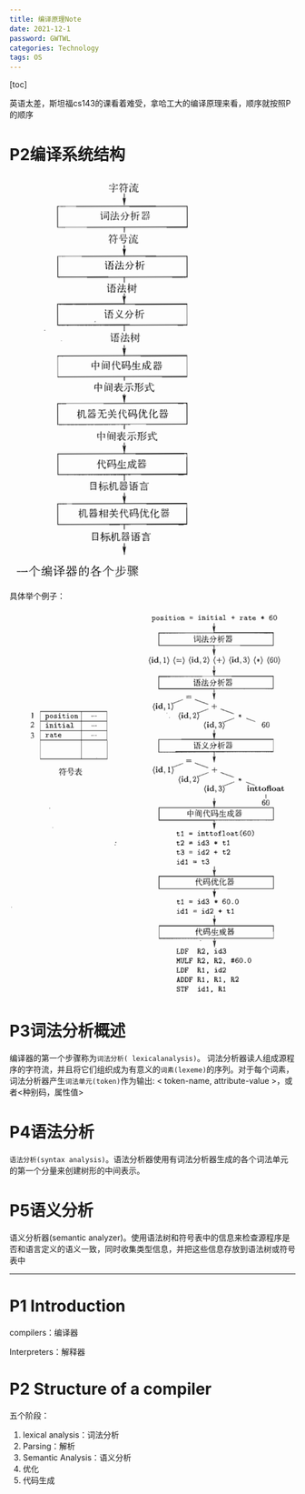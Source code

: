 ```yaml
---
title: 编译原理Note
date: 2021-12-1
password: GWTWL
categories: Technology
tags: OS
---
```




[toc]

英语太差，斯坦福cs143的课看着难受，拿哈工大的编译原理来看，顺序就按照P的顺序



# P2编译系统结构





![image-20211201231622686](编译原理/image-20211201231622686.png)

具体举个例子：

![image-20211202135438269.png](编译原理/image-20211202135438269.png)



# P3词法分析概述

编译器的第一个步骤称为`词法分析( lexicalanalysis)`。 词法分析器读人组成源程序的字符流，并且将它们组织成为有意义的`词素(lexeme)`的序列。对于每个词素，词法分析器产生`词法单元(token)`作为输出: < token-name, attribute-value >，或者<种别码，属性值>



# P4语法分析

`语法分析(syntax analysis)`。语法分析器使用有词法分析器生成的各个词法单元的第一个分量来创建树形的中间表示。

# P5语义分析

语义分析器(semantic analyzer)。使用语法树和符号表中的信息来检查源程序是否和语言定义的语义一致，同时收集类型信息，并把这些信息存放到语法树或符号表中







---------------

# P1 Introduction

compilers：编译器

Interpreters：解释器

# P2 Structure of a compiler

五个阶段：

1.  lexical analysis：词法分析
2.  Parsing：解析
3.  Semantic Analysis：语义分析
4.  优化
5.  代码生成









# 


























